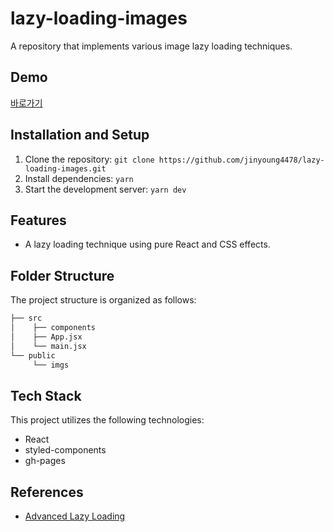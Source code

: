 # lazy-loading-images

A repository that implements various image lazy loading techniques.

## Demo

[바로가기](https://jinyoung4478.github.io/lazy-loading-images/)

## Installation and Setup

1. Clone the repository: `git clone https://github.com/jinyoung4478/lazy-loading-images.git`
2. Install dependencies: `yarn`
3. Start the development server: `yarn dev`

## Features

- A lazy loading technique using pure React and CSS effects.

## Folder Structure

The project structure is organized as follows:

```bash
├── src
│    ├── components
│    ├── App.jsx
│    └── main.jsx
└── public
     └── imgs
```

## Tech Stack

This project utilizes the following technologies:

- React
- styled-components
- gh-pages

## References

- [Advanced Lazy Loading](https://blog.webdevsimplified.com/2023-05/lazy-load-images/)
